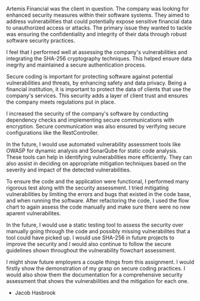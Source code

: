 Artemis Financial was the client in question. The company was looking for enhanced security measures within their software systems. They aimed to address vulnerabilities that could potentially expose sensitive financial data to unauthorized access or attacks. The primary issue they wanted to tackle was ensuring the confidentiality and integrity of their data through robust software security practices.

I feel that I performed well at assessing the company's vulnerabilities and integrating the SHA-256 cryptography techniques. This helped ensure data inegrity and maintained a secure authentication process. 

Secure coding is important for protecting software against potential vulnerabilities and threats, by enhancing safety and data privacy. Being a financial institution, it is important to protect the data of clients that use the company's services. This security adds a layer of client trust and ensures the company meets regulations put in place.

I increased the security of the company's software by conducting dependency checks and implementing secure communications with encryption. Secure communication was also ensured by verifying secure configurations like the RestController.

In the future, I would use automated vulnerability assessment tools like OWASP for dynamic analysis and SonarQube for static code analysis. These tools can help in identifying vulnerabilities more efficiently. They can also assist in deciding on appropriate mitigation techniques based on the severity and impact of the detected vulnerabilities.

To ensure the code and the application were functional, I performed many rigorous test along with the security assessment. I tried mitigating vulnerabilities by limiting the errors and bugs that existed in the code base, and when running the software. After refactoring the code, I used the flow chart to again assess the code manually and make sure there were no new aparent vulnerabilites. 

In the future, I would use a static testing tool to assess the security over manually going through the code and possibly missing vulnerabilites that a tool could have picked up. I would use SHA-256 in future projects to improve the security and I would also continue to follow the secure guidelines shown throughout the vulnerability flowchart assessment.

I might show future employers a couple things from this assignment. I would firstly show the demonstration of my grasp on secure coding practices. I would also show them the documentation for a comprehensive security assessment that shows the vulnerabilities and the mitigation for each one.


- Jacob Hasbrook